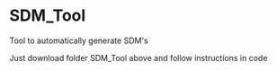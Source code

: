 # SDM_Tool
 Tool to automatically generate SDM's


Just download folder SDM_Tool above and follow instructions in code
